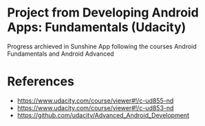 # Project from Developing Android Apps: Fundamentals (Udacity)

Progress archieved in Sunshine App following the courses Android Fundamentals and Android Advanced

# References 
* https://www.udacity.com/course/viewer#!/c-ud855-nd
* https://www.udacity.com/course/viewer#!/c-ud853-nd
* https://github.com/udacity/Advanced_Android_Development


